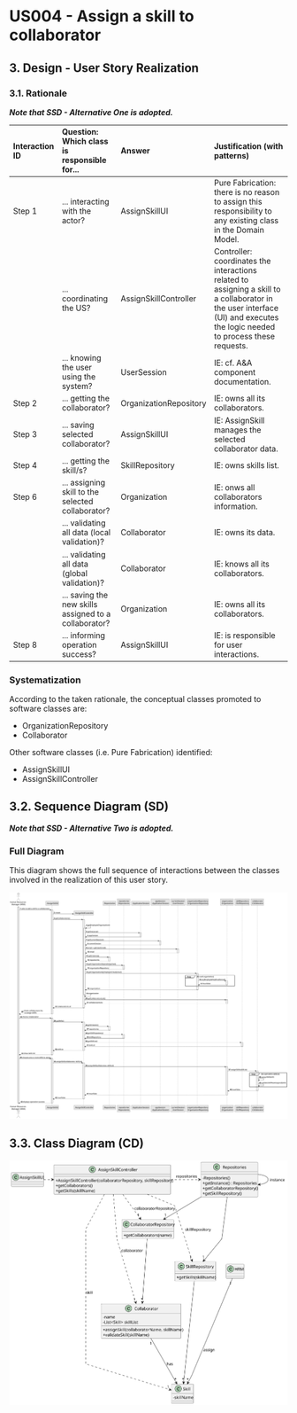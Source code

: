 # US004 - Assign a skill to collaborator

## 3. Design - User Story Realization 

### 3.1. Rationale

_**Note that SSD - Alternative One is adopted.**_

| Interaction ID | Question: Which class is responsible for...           | Answer                 | Justification (with patterns)                                                                                                                                               |
|:--------------|:------------------------------------------------------|:-----------------------|:----------------------------------------------------------------------------------------------------------------------------------------------------------------------------|
| Step 1        | ... interacting with the actor?                       | AssignSkillUI          | Pure Fabrication: there is no reason to assign this responsibility to any existing class in the Domain Model.                                                               |
|               | ... coordinating the US?                              | AssignSkillController  | Controller: coordinates the interactions related to assigning a skill to a collaborator in the user interface (UI) and executes the logic needed to process these requests. |
| 	             | ... knowing the user using the system?                | UserSession            | IE: cf. A&A component documentation.                                                                                                                                        |
| Step 2        | ... getting the collaborator?                         | OrganizationRepository | IE: owns all its collaborators.                                                                                                                                             |
| Step 3        | ... saving selected collaborator?                     | AssignSkillUI          | IE: AssignSkill manages the selected collaborator data.                                                                                                                     |
| Step 4        | ... getting the skill/s?                              | SkillRepository        | IE: owns skills list.                                                                                                                                                       |                       |                                                                                                                                                                             |
| Step 6        | ... assigning skill to the selected collaborator?     | Organization           | IE: onws all collaborators information.                                                                                                                                     |
|               | ... validating all data (local validation)?           | Collaborator           | IE: owns its data.                                                                                                                                                          |
|               | ... validating all data (global validation)?          | Collaborator           | IE: knows all its collaborators.                                                                                                                                            |
|               | ... saving the new skills assigned to a collaborator? | Organization           | IE: owns all its collaborators.                                                                                                                                             |
| Step 8        | ... informing operation success?                      | AssignSkillUI          | IE: is responsible for user interactions.                                                                                                                                   |

### Systematization ##

According to the taken rationale, the conceptual classes promoted to software classes are:

* OrganizationRepository
* Collaborator

Other software classes (i.e. Pure Fabrication) identified:

* AssignSkillUI
* AssignSkillController


## 3.2. Sequence Diagram (SD)

_**Note that SSD - Alternative Two is adopted.**_

### Full Diagram

This diagram shows the full sequence of interactions between the classes involved in the realization of this user story.

![Sequence Diagram - Full](svg/us004-sequence-diagram-full.svg)


## 3.3. Class Diagram (CD)

![Class Diagram](svg/us004-class-diagram.svg)